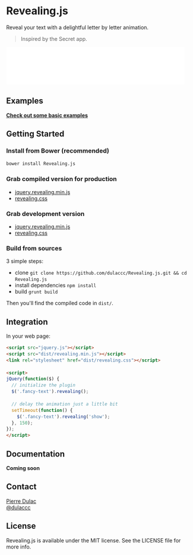 # Revealing.js

Reveal your text with a delightful letter by letter animation.

> Inspired by the Secret app.

![Text animation example](examples/quote.gif)


## Examples

[**Check out some basic examples**](http://dulaccc.github.com/Revealing.js/examples/)


## Getting Started

### Install from Bower (recommended)

```sh
bower install Revealing.js
```

### Grab compiled version for production

- [jquery.revealing.min.js](https://raw.github.com/dulaccc/jquery-revealing/master/dist/jquery.revealing.min.js)
- [revealing.css](https://raw.github.com/dulaccc/jquery-revealing/master/dist/revealing.css)

### Grab development version

- [jquery.revealing.min.js](https://raw.github.com/dulaccc/jquery-revealing/master/dist/jquery.revealing.js)
- [revealing.css](https://raw.github.com/dulaccc/jquery-revealing/master/dist/revealing.css)

### Build from sources

3 simple steps: 
- clone `git clone https://github.com/dulaccc/Revealing.js.git && cd Revealing.js`
- install dependencies `npm install`
- build `grunt build`

Then you'll find the compiled code in `dist/`.


## Integration

In your web page:

```html
<script src="jquery.js"></script>
<script src="dist/revealing.min.js"></script>
<link rel="stylesheet" href="dist/revealing.css"></script>

<script>
jQuery(function($) {
  // initialize the plugin
  $('.fancy-text').revealing();

  // delay the animation just a little bit
  setTimeout(function() {
  	$('.fancy-text').revealing('show');
  }, 150);
});
</script>
```


## Documentation

**Coming soon**


## Contact

[Pierre Dulac](http://github.com/dulaccc)  
[@dulaccc](https://twitter.com/dulaccc)


## License

Revealing.js is available under the MIT license. See the LICENSE file for more info.
